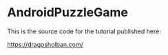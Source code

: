# AndroidPuzzleGame
This is the source code for the tutorial published here:

https://dragosholban.com/
